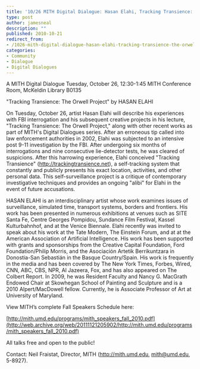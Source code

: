 ```yaml
---
title: '10/26 MITH Digital Dialogue: Hasan Elahi, Tracking Transience: The Orwell Project'
type: post
author: jamesneal
description: ""
published: 2010-10-21
redirect_from: 
- /1026-mith-digital-dialogue-hasan-elahi-tracking-transience-the-orwell-project/
categories:
- Community
- Dialogue
- Digital Dialogues
---
```

A MITH Digital Dialogue Tuesday, October 26, 12:30-1:45 MITH Conference Room, McKeldin Library B0135

"Tracking Transience: The Orwell Project" by HASAN ELAHI

On Tuesday, October 26, artist Hasan Elahi will describe his experiences with FBI interrogation and his subsequent creative projects in his lecture, "Tracking Transience: The Orwell Project," along with other recent works as part of MITH's Digital Dialogues series. After an erroneous tip called into law enforcement authorities in 2002, Elahi was subjected to an intensive post 9-11 investigation by the FBI. After undergoing six months of interrogations and nine consecutive lie-detector tests, he was cleared of suspicions. After this harrowing experience, Elahi conceived "Tracking Transience" (http://trackingtransience.net), a self-tracking system that constantly and publicly presents his exact location, activities, and other personal data. This self-surveillance project is a critique of contemporary investigative techniques and provides an ongoing "alibi" for Elahi in the event of future accusations.

HASAN ELAHI is an interdisciplinary artist whose work examines issues of surveillance, simulated time, transport systems, borders and frontiers. His work has been presented in numerous exhibitions at venues such as SITE Santa Fe, Centre Georges Pompidou, Sundance Film Festival, Kassel Kulturbahnhof, and at the Venice Biennale. Elahi recently was invited to speak about his work at the Tate Modern, The Einstein Forum, and at at the American Association of Artificial Intelligence. His work has been supported with grants and sponsorships from the Creative Capital Foundation, Ford Foundation/Philip Morris, and the Asociación Artetik Berrikuntzara in Donostia-San Sebastián in the Basque Country/Spain. His work is frequently in the media and has been covered by The New York Times, Forbes, Wired, CNN, ABC, CBS, NPR, Al Jazeera, Fox, and has also appeared on The Colbert Report. In 2009, he was Resident Faculty and Nancy G. MacGrath Endowed Chair at Skowhegan School of Painting and Sculpture and is a 2010 Alpert/MacDowell fellow. Currently, he is Associate Professor of Art at University of Maryland.

View MITH’s complete Fall Speakers Schedule here:

[http://mith.umd.edu/programs/mith_speakers_fall_2010.pdf](http://web.archive.org/web/20111121205902/http://mith.umd.edu/programs/mith_speakers_fall_2010.pdf)

All talks free and open to the public!

Contact: Neil Fraistat, Director, MITH (http://mith.umd.edu, mith@umd.edu, 5-8927).
